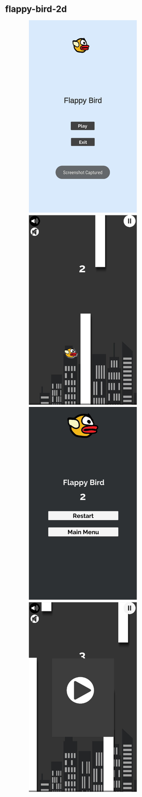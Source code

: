 # flappy-bird-2d

<p align="center">
  <img src="https://github.com/nit1999/flappy-bird-2d/blob/master/Screenshot_20190909_020845.jpg" width="350" title="hover text">
  <img src="https://github.com/nit1999/flappy-bird-2d/blob/master/Screenshot_20190909_020859.jpg" width="350" alt="accessibility text">
  <img src="https://github.com/nit1999/flappy-bird-2d/blob/master/Screenshot_20190909_020906.jpg" width="350" title="hover text">
  <img src="https://github.com/nit1999/flappy-bird-2d/blob/master/Screenshot_20190909_020937.jpg" width="350">
</p>

